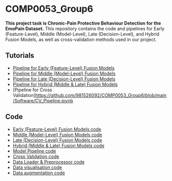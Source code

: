 # COMP0053_Group6

**This project task is Chronic-Pain Protective Behaviour Detection for the EmoPain Dataset.**
This repository contains the code and pipelines for Early (Feature-Level), Middle (Model-Level), Late (Decision-Level), and Hybrid Fusion Models, as well as cross-validation methods used in our project. 

## Tutorials

- [Pipeline for Early (Feature-Level) Fusion Models](../Software/Early_Fusion_Pipeline.ipynb)
- [Pipeline for Middle (Model-Level) Fusion Models](../Software/Middle_Fusion_Pipeline.ipynb)
- [Pipeline for Late (Decision-Level) Fusion Models](../Software/Late_Fusion_Pipeline.ipynb)
- [Pipeline for Hybrid (Middle & Late) Fusion Models](../Software/Hybrid_Fusion_Pipeline.ipynb)
- [Pipeline for Cross Validation]https://github.com/981526092/COMP0053_Group6/blob/main/Software/CV_Pipeline.ipynb

## Code

- [Early (Feature-Level) Fusion Models code](../Software/early_model.py)
- [Middle (Model-Level) Fusion Models code](../Software/middle_model.py)
- [Late (Decision-Level) Fusion Models code](../Software/late_model.py)
- [Hybrid (Middle & Late) Fusion Models code](../Software/hybrid_model.py)
- [Model Pipeline code](../Software/model_utils.py)
- [Cross Validation code](../Software/evaluation_utils.py)
- [Data Loader & Preprocessor code](../Software/data_utils.py)
- [Data visualisation code](../Software/data_visualisation.py)
- [Data augmentation code](../Software/data_augmentation.py)
